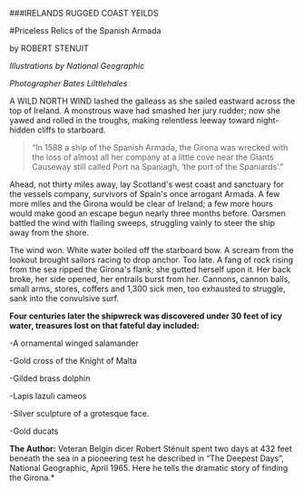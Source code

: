###IRELANDS RUGGED COAST YEILDS

#Priceless Relics of the Spanish Armada


by ROBERT STENUIT

*Illustrations by National Geographic*

*Photographer Bates Lilttlehales*

A WILD NORTH WIND lashed the galleass as she sailed eastward across the top of Ireland. A monstrous wave had smashed her jury rudder; now she yawed and rolled in the troughs, making relentless leeway toward night-hidden cliffs to starboard.

>“In 1588 a ship of the Spanish Armada, the Girona was wrecked with the loss of almost all her company at a little cove near the Giants Causeway still called Port na Spaniagh, ‘the port of the Spaniards’.”

Ahead, not thirty miles away, lay Scotland's west coast and sanctuary for the vessels company, survivors of Spain's once arrogant Armada. A few more miles and the Girona would be clear of Ireland; a few more hours would make good an escape begun nearly three months before. Oarsmen battled the wind with flailing sweeps, struggling vainly to steer the ship away from the shore.

The wind won. White water boiled off the starboard bow. A scream from the lookout brought sailors racing to drop anchor. Too late. A fang of rock rising from the sea ripped the Girona's flank; she gutted herself upon it. Her back broke, her side opened, her entrails burst from her. Cannons, cannon balls, small arms, stores, coffers and 1,300 sick men, too exhausted to struggle, sank into the convulsive surf.

**Four centuries later the shipwreck was discovered under 30 feet of icy water, treasures lost on that fateful day included:**

-A ornamental winged salamander

-Gold cross of the Knight of Malta

-Gilded brass dolphin

-Lapis lazuli cameos

-Silver sculpture of a grotesque face.

-Gold ducats

**The Author:** Veteran Belgin dicer Robert Sténuit spent two days at 432 feet beneath the sea in a pioneering test he described in “The Deepest Days”, National Geographic, April 1965. Here he tells the dramatic story of finding the Girona.*